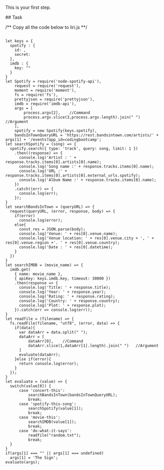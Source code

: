 This is your first step.

## Task

/** Copy all the code below to liri.js **/

<code>
let keys = {
  spotify : {
    id: <ENTER HERE>,
    secret: <ENTER HERE>
  },
  imdb : {
    key: "<ENTER HERE>"
  }
}
let Spotify = require('node-spotify-api'),
    request = require('request'),
    moment = require('moment'),
    fs = require('fs'),
    prettyjson = require('prettyjson'),
    imdb = require('imdb-api'),
    args = [
        process.argv[2],    //Command
        process.argv.slice(3,process.argv.length).join(" ")   //Argument
    ],
    spotify = new Spotify(keys.spotify),
    bandsInTownQueryURL = 'https://rest.bandsintown.com/artists/' + args[1] + '/events?app_id=codingbootcamp';
let searchSpotify = (song) => {
  spotify.search({ type: 'track', query: song, limit: 1 })
    .then((response) => {
      console.log('Artist : ' +  response.tracks.items[0].artists[0].name);
      console.log('Song name :' + response.tracks.items[0].name);
      console.log('URL :' + response.tracks.items[0].artists[0].external_urls.spotify);
      console.log('Album Name :' + response.tracks.items[0].name);
    })
    .catch((err) => {
      console.log(err);
    });
}
let searchBandsInTown = (queryURL) => {
  request(queryURL, (error, response, body) => {
    if(error)
      console.log(error);
    else{
      const res = JSON.parse(body);
      console.log('Venue: ' + res[0].venue.name);
      console.log('Venue location: ' + res[0].venue.city + ', ' + res[0].venue.region +'. ' + res[0].venue.country);
      console.log('Date : ' + res[0].datetime);
    }
  })
}
let searchIMDB = (movie_name) => {
  imdb.get(
    { name: movie_name },
    { apiKey: keys.imdb.key, timeout: 30000 })
    .then(response => {
      console.log('Title: ' + response.title);
      console.log('Year: ' + response.year);
      console.log('Rating: ' + response.rating);
      console.log('Country: ' + response.country);
      console.log('Plot: ' + response.plot);
    }).catch(err => console.log(err));
}
let readfile = (filename) => {
  fs.readFile(filename, "utf8", (error, data) => {
    if(data){
      var dataArr = data.split(" ");
      dataArr = [
          dataArr[0],    //Command
          dataArr.slice(1,dataArr[1].length).join(" ")   //Argument
      ]
      evaluate(dataArr);
    }else if(error){
      return console.log(error);
    }
  });
}
let evaluate = (value) => {
  switch(value[0]) {
      case 'concert-this':
          searchBandsInTown(bandsInTownQueryURL);
          break;
      case 'spotify-this-song':
          searchSpotify(value[1]);
          break;
      case 'movie-this':
          searchIMDB(value[1]);
          break;
      case 'do-what-it-says':
          readfile("random.txt");
          break;
  }
}
if(args[1] === "" || args[1] === undefined)
  args[1] = 'The Sign';
evaluate(args);
</code>